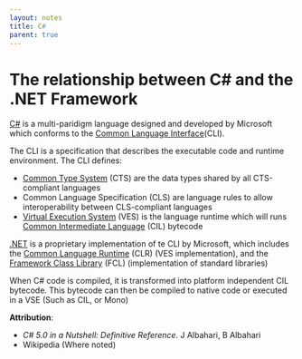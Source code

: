 ```yaml
---
layout: notes
title: C#
parent: true
---
```


# The relationship between C# and the .NET Framework

[C#][C#] is a multi-paridigm language designed and developed by Microsoft which conforms to the [Common Language Interface][CLI](CLI).

The CLI is a specification that describes the executable code and runtime environment. The CLI defines:

*   [Common Type System][CTS] (CTS) are the data types shared by all CTS-compliant languages
*   Common Language Specification (CLS) are language rules to allow interoperability between CLS-compliant languages
*   [Virtual Execution System][VES] (VES) is the language runtime which will runs [Common Intermediate Language][CIL] (CIL) bytecode

[.NET][.NET] is a proprietary implementation of te CLI by Microsoft, which includes the [Common Language Runtime][CLR] (CLR) (VES implementation), and the [Framework Class Library][FCL] (FCL) (implementation of standard libraries)

When C# code is compiled, it is transformed into platform independent CIL bytecode. This bytecode can then be compiled to native code or executed in a VSE (Such as CIL, or Mono)

[C#]: http://en.wikipedia.org/wiki/C_Sharp_%28programming_language%29
[CLI]: http://en.wikipedia.org/wiki/Common_Language_Infrastructure
[CTS]: http://en.wikipedia.org/wiki/Common_Type_System
[VES]: http://en.wikipedia.org/wiki/Virtual_Execution_System
[CIL]: http://en.wikipedia.org/wiki/Common_Intermediate_Language
[.NET]: http://en.wikipedia.org/wiki/.NET_Framework
[CLR]: http://en.wikipedia.org/wiki/Common_Language_Runtime
[FCL]: http://en.wikipedia.org/wiki/Framework_Class_Library

**Attribution**:

* _C# 5.0 in a Nutshell: Definitive Reference_.  J Albahari, B Albahari
*    Wikipedia (Where noted)
